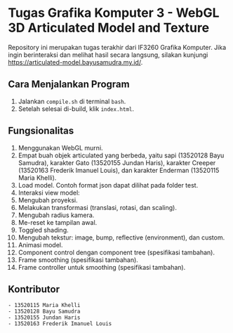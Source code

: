 # Tugas Grafika Komputer 3 - WebGL 3D Articulated Model and Texture

Repository ini merupakan tugas terakhir dari IF3260 Grafika Komputer.
Jika ingin berinteraksi dan melihat hasil secara langsung, silakan kunjungi https://articulated-model.bayusamudra.my.id/. 

## Cara Menjalankan Program

1. Jalankan `compile.sh` di terminal `bash`.
2. Setelah selesai di-build, klik `index.html`.

## Fungsionalitas
1. Menggunakan WebGL murni.
1. Empat buah objek articulated yang berbeda, yaitu sapi (13520128 Bayu Samudra), karakter Gato (13520155 Jundan Haris), karakter Creeper (13520163 Frederik Imanuel Louis), dan karakter Enderman (13520115 Maria Khelli).
1. Load model. Contoh format json dapat dilihat pada folder test.
1. Interaksi view model:
1. Mengubah proyeksi.
1. Melakukan transformasi (translasi, rotasi, dan scaling).
1. Mengubah radius kamera.
1. Me-reset ke tampilan awal.
1. Toggled shading.
1. Mengubah tekstur: image, bump, reflective (environment), dan custom.
1. Animasi model.
1. Component control dengan component tree (spesifikasi tambahan).
1. Frame smoothing (spesifikasi tambahan).
1. Frame controller untuk smoothing (spesifikasi tambahan).

## Kontributor
```
- 13520115 Maria Khelli
- 13520128 Bayu Samudra 
- 13520155 Jundan Haris
- 13520163 Frederik Imanuel Louis
```
